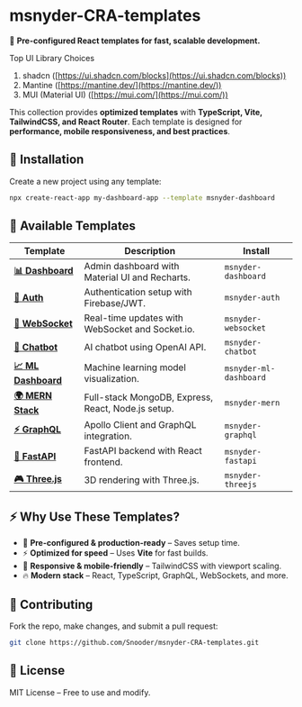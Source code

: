 # **msnyder-CRA-templates**  
🚀 **Pre-configured React templates for fast, scalable development.**  

Top UI Library Choices
1. shadcn ([https://ui.shadcn.com/blocks](https://ui.shadcn.com/blocks))
2. Mantine ([https://mantine.dev/](https://mantine.dev/))
3. MUI (Material UI) ([https://mui.com/](https://mui.com/))

This collection provides **optimized templates** with **TypeScript, Vite, TailwindCSS, and React Router**. Each template is designed for **performance, mobile responsiveness, and best practices**.

## **🔧 Installation**  
Create a new project using any template:  
```sh
npx create-react-app my-dashboard-app --template msnyder-dashboard
```

## **📌 Available Templates**  

| Template | Description | Install |
|----------|------------|---------|
| **[📊 Dashboard](https://github.com/Snooder/msnyder-CRA-templates/tree/main/msnyder-CRA-templates/packages/cra-template-msnyder-dashboard)** | Admin dashboard with Material UI and Recharts. | `msnyder-dashboard` |
| **[🔐 Auth](https://github.com/Snooder/msnyder-CRA-templates/tree/main/msnyder-CRA-templates/packages/cra-template-msnyder-auth)** | Authentication setup with Firebase/JWT. | `msnyder-auth` |
| **[📡 WebSocket](https://github.com/Snooder/msnyder-CRA-templates/tree/main/msnyder-CRA-templates/packages/cra-template-msnyder-websocket)** | Real-time updates with WebSocket and Socket.io. | `msnyder-websocket` |
| **[🤖 Chatbot](https://github.com/Snooder/msnyder-CRA-templates/tree/main/msnyder-CRA-templates/packages/cra-template-msnyder-chatbot)** | AI chatbot using OpenAI API. | `msnyder-chatbot` |
| **[📈 ML Dashboard](https://github.com/Snooder/msnyder-CRA-templates/tree/main/msnyder-CRA-templates/packages/cra-template-msnyder-ml-dashboard)** | Machine learning model visualization. | `msnyder-ml-dashboard` |
| **[🌍 MERN Stack](https://github.com/Snooder/msnyder-CRA-templates/tree/main/msnyder-CRA-templates/packages/cra-template-msnyder-mern)** | Full-stack MongoDB, Express, React, Node.js setup. | `msnyder-mern` |
| **[⚡ GraphQL](https://github.com/Snooder/msnyder-CRA-templates/tree/main/msnyder-CRA-templates/packages/cra-template-msnyder-graphql)** | Apollo Client and GraphQL integration. | `msnyder-graphql` |
| **[🚀 FastAPI](https://github.com/Snooder/msnyder-CRA-templates/tree/main/msnyder-CRA-templates/packages/cra-template-msnyder-fastapi)** | FastAPI backend with React frontend. | `msnyder-fastapi` |
| **[🎮 Three.js](https://github.com/Snooder/msnyder-CRA-templates/tree/main/msnyder-CRA-templates/packages/cra-template-msnyder-threejs)** | 3D rendering with Three.js. | `msnyder-threejs` |

## **⚡ Why Use These Templates?**  
- 🚀 **Pre-configured & production-ready** – Saves setup time.  
- ⚡ **Optimized for speed** – Uses **Vite** for fast builds.  
- 📱 **Responsive & mobile-friendly** – TailwindCSS with viewport scaling.  
- 🔥 **Modern stack** – React, TypeScript, GraphQL, WebSockets, and more.  

## **🤝 Contributing**  
Fork the repo, make changes, and submit a pull request:  
```sh
git clone https://github.com/Snooder/msnyder-CRA-templates.git
```

## **📜 License**  
MIT License – Free to use and modify.  
